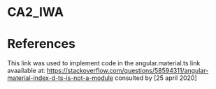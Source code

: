 # CA2_IWA




# References
This link was used to implement code in the angular.material.ts link avaailable at:
https://stackoverflow.com/questions/58594311/angular-material-index-d-ts-is-not-a-module
consulted by [25 april 2020]